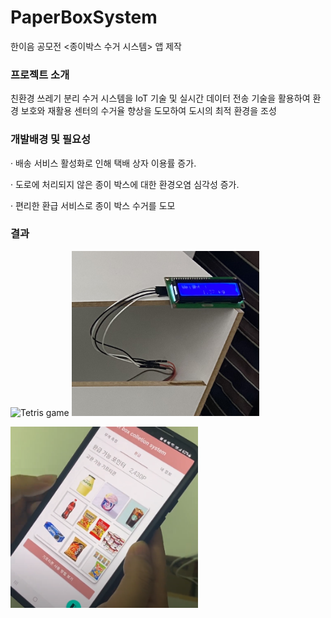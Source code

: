 # PaperBoxSystem
한이음 공모전 <종이박스 수거 시스템> 앱 제작

### 프로젝트 소개
친환경 쓰레기 분리 수거 시스템을 IoT 기술 및 실시간 데이터 전송 기술을 활용하여 환경 보호와 재활용 센터의 수거율 향상을 도모하여 도시의 최적 환경을 조성

### 개발배경 및 필요성
· 배송 서비스 활성화로 인해 택배 상자 이용률 증가.

· 도로에 처리되지 않은 종이 박스에 대한 환경오염 심각성 증가.

· 편리한 환급 서비스로 종이 박스 수거를 도모

### 결과 


<img src="https://github.com/HiSeungmin/PaperBoxSystem/blob/master/img/image01.png?raw=true" width="300" alt="Tetris game"> <img src="https://github.com/HiSeungmin/PaperBoxSystem/blob/master/img/image02.png?raw=true" width="300" alt="Tetris game">

<img src="https://github.com/HiSeungmin/PaperBoxSystem/blob/master/img/image03.png?raw=true" width="300" alt="Tetris game">
